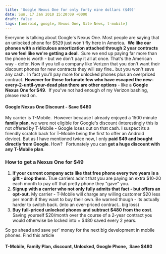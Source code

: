 ```yaml
---
title: 'Google Nexus One for only forty nine dollars ($49)'
date: Sun, 17 Jan 2010 15:20:09 +0000
draft: false
tags: [android, google, Nexus One, Site News, t-mobile]
---
```


Everyone is talking about Google's Nexus One. Most people are saying that an unlocked phone for $529 just won't fly here in America.  **We like our phones with a ridiculous amortization attached through 2 year contracts so we feel like we're getting a deal**.  Sure we end up paying far more than the phone is worth - but we don't pay it all at once. That's the American way - defer. Now if you tell a company like Verizon that you don't want their discount phones for new contracts they will say fine.. but you won't save any cash.  In fact you'll pay more for unlocked phones plus an overpriced contract. **However for those fortunate few who have escaped the new-every-2-until-your-dead plan there are other options** \- like a **Google Nexus One for $49**.  If you've not had enough of my Verizon bashing, please read on.

#### Google Nexus One Discount - Save $480

My carrier is T-Mobile.  However because I already enjoyed a 1500 minute **family plan**, we were not eligible for Google's discount (interestingly this is not offered by T-Mobile - Google loses out on that cash. I suspect its a friendly scratch back for T-Mobile being the first to offer an Android device). But as I have mentioned twice now, I only **paid $49 and bought directly from Google**. How?   Fortunately you can **get a huge discount with any T-Mobile plan**.

### How to get a Nexus One for $49

1.  **If your current company acts like that free phone every two years is a gift - drop them.** True carriers admit that you are paying an extra $10-20 each month to pay off that pretty phone they "gave" you.
2.  **Signup with a carrier who not only fully admits that fact - but offers an opt-out.** My carrier - T-Mobile will charge any willing customer $20 less per month if they want to buy their own. Be warned though - its actually harder to switch back. (into an over-priced contract.. big loss)
3.  **Buy full-priced unlocked phones and subtract $480 from the cost.** Saving yourself $20/month over the course of a 2-year contract you would otherwise be locked into = $480 saved every 2 years.

So go ahead and save yer' money for the next big development in mobile phones. Find this article

#### T-Mobile, Family Plan, discount, Unlocked, Google Phone,  Save $480